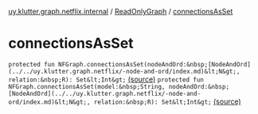 [uy.klutter.graph.netflix.internal](../index.md) / [ReadOnlyGraph](index.md) / [connectionsAsSet](.)


# connectionsAsSet
`protected fun NFGraph.connectionsAsSet(nodeAndOrd:&nbsp;[NodeAndOrd](../../uy.klutter.graph.netflix/-node-and-ord/index.md)&lt;N&gt;, relation:&nbsp;R): Set&lt;Int&gt;` [(source)](https://github.com/kohesive/klutter/blob/master/netflix-graph-jdk6/src/main/kotlin/uy/klutter/graph/netflix/internal/Graph.kt#L224)
`protected fun NFGraph.connectionsAsSet(model:&nbsp;String, nodeAndOrd:&nbsp;[NodeAndOrd](../../uy.klutter.graph.netflix/-node-and-ord/index.md)&lt;N&gt;, relation:&nbsp;R): Set&lt;Int&gt;` [(source)](https://github.com/kohesive/klutter/blob/master/netflix-graph-jdk6/src/main/kotlin/uy/klutter/graph/netflix/internal/Graph.kt#L225)


